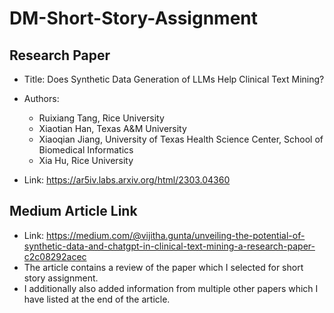 # DM-Short-Story-Assignment
## Research Paper 
- Title: Does Synthetic Data Generation of LLMs Help Clinical Text Mining?
- Authors:
  - Ruixiang Tang, Rice University
  - Xiaotian Han, Texas A&M University
  - Xiaoqian Jiang, University of Texas Health Science Center, School of Biomedical Informatics
  - Xia Hu, Rice University

- Link: https://ar5iv.labs.arxiv.org/html/2303.04360  

## Medium Article Link
- Link: https://medium.com/@vijitha.gunta/unveiling-the-potential-of-synthetic-data-and-chatgpt-in-clinical-text-mining-a-research-paper-c2c08292acec
- The article contains a review of the paper which I selected for short story assignment.
- I additionally also added information from multiple other papers which I have listed at the end of the article. 
